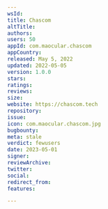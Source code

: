 ```yaml
---
wsId: 
title: Chascom
altTitle: 
authors: 
users: 50
appId: com.maocular.chascom
appCountry: 
released: May 5, 2022
updated: 2022-05-05
version: 1.0.0
stars: 
ratings: 
reviews: 
size: 
website: https://chascom.tech
repository: 
issue: 
icon: com.maocular.chascom.jpg
bugbounty: 
meta: stale
verdict: fewusers
date: 2023-05-01
signer: 
reviewArchive: 
twitter: 
social: 
redirect_from: 
features: 

---
```


